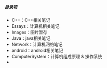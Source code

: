##### 目录项

- C++：C++相关笔记
- Essays：计算机相关笔记
- Images：图片暂存
- Java：java相关笔记
- Network：计算机网络笔记
- android：android相关笔记
- ComputerSystem：计算机组成原理 & 操作系统
- 

